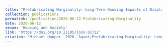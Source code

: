 ```yaml
---
title: "Prefabricating Marginality: Long-Term Housing Impacts of Displacement in Post-Disaster Montserrat"
collection: publications
permalink: /publication/2020-06-12-Prefabricating-Marginality
date: 2020-06-12
venue: 'Housing and Society'
link: 'https://doi.org/10.21105/joss.01722'
citation: 'Michael Hooper. 2020. &quot;Prefabricating Marginality: Long-Term Housing Impacts of Displacement in Post-Disaster Montserrat.&quot; <i>Housing and Society</i> Forthcoming. doi.org/10.1080/08882746.2020.1776036'
---
```

